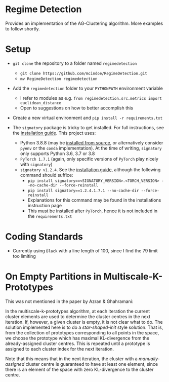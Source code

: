 # Regime Detection

Provides an implementation of the AG-Clustering algorithm. More examples to follow shortly.

# Setup

* `git clone` the repository to a folder named `regimedetection`
    - `git clone https://github.com/mcindoe/RegimeDetection.git`
    - `mv RegimeDetection regimedetection`
* Add the `regimedetection` folder to your `PYTHONPATH` environment variable
    - I refer to modules as e.g. `from regimedetection.src.metrics import euclidean_distance`
    - Open to suggestions on how to better accomplish this
* Create a new virtual environment and `pip install -r requirements.txt`

* The `signatory` package is tricky to get installed. For full instructions, see the [installation guide](https://signatory.readthedocs.io/en/latest/pages/usage/installation.html). This project uses:
    * Python 3.8.8 (may be [installed from source](https://www.python.org/downloads/release/python-388/), or alternatively consider `pyenv` or the `conda` implementation). At the time of writing, `signatory` only supports Python 3.6, 3.7 or 3.8
    * `PyTorch 1.7.1` (again, only specific versions of `PyTorch` play nicely with `signatory`)
    * `signatory v1.2.4`. See the [installation guide](https://signatory.readthedocs.io/en/latest/pages/usage/installation.html), although the following command should suffice:
        - `pip install signatory==<SIGNATORY_VERSION>.<TORCH_VERSION> --no-cache-dir --force-reinstall`
        - `pip install signatory==1.2.4.1.7.1 --no-cache-dir --force-reinstall`
        - Explanations for this command may be found in the installations instruction page
        - This must be installed after `PyTorch`, hence it is not included in the `requirements.txt`

# Coding Standards

* Currently using `Black` with a line length of 100, since I find the 79 limit too limiting

# On Empty Partitions in Multiscale-K-Prototypes

This was not mentioned in the paper by Azran & Ghahramani:

In the multiscale-k-prototypes algorithm, at each iteration the current cluster elements are used to determine the cluster centres in the next iteration. If, however, a given cluster is empty, it is not clear what to do. The solution implemented here is to do a *star-shaped-init* style solution. That is, from the collection of prototypes corresponding to all points in the space, we choose the prototype which has maximal KL-divergence from the already-assigned cluster centres. This is repeated until a prototype is assigned to each cluster index for the next iteration.

Note that this means that in the next iteration, the cluster with a *manually-assigned* cluster centre is guaranteed to have at least one element, since there is an element of the space with zero KL-divergence to the cluster centre.
